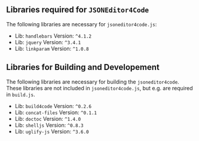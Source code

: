 
## Libraries required for  `JSONEditor4Code`
The following libraries are necessary for `jsoneditor4code.js`:
* Lib: `handlebars` Version: `^4.1.2`
* Lib: `jquery` Version: `^3.4.1`
* Lib: `linkparam` Version: `^1.0.8`


## Libraries for Building and Developement
The following libraries are necessary for building the `jsoneditor4code`. 
These libraries are not included in `jsoneditor4code.js`, but e.g. are required in `build.js`.
* Lib: `build4code` Version: `^0.2.6`
* Lib: `concat-files` Version: `^0.1.1`
* Lib: `doctoc` Version: `^1.4.0`
* Lib: `shelljs` Version: `^0.8.3`
* Lib: `uglify-js` Version: `^3.6.0`

